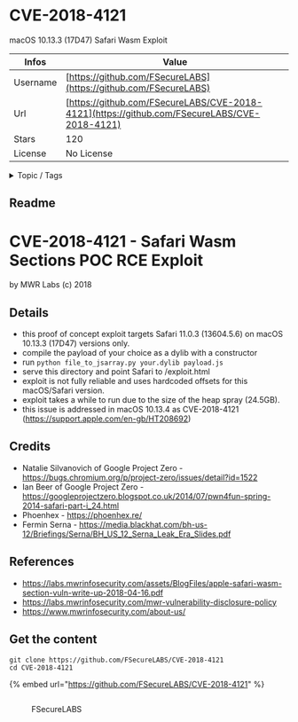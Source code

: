 # CVE-2018-4121

macOS 10.13.3 (17D47) Safari Wasm Exploit 

| Infos    | Value                                                              |
| -------- | -------------------------------------------------------------------|
| Username | [https://github.com/FSecureLABS](https://github.com/FSecureLABS) |
| Url      | [https://github.com/FSecureLABS/CVE-2018-4121](https://github.com/FSecureLABS/CVE-2018-4121)                                               |
| Stars    | 120                                                          |
| License  | No License                                                        |

<details>

<summary>Topic / Tags</summary>



</details>

## Readme

# CVE-2018-4121 - Safari Wasm Sections POC RCE Exploit

by MWR Labs (c) 2018 

## Details

* this proof of concept exploit targets Safari 11.0.3 (13604.5.6) on macOS 10.13.3 (17D47) versions only.
* compile the payload of your choice as a dylib with a constructor
* run `python file_to_jsarray.py your.dylib payload.js`
* serve this directory and point Safari to /exploit.html 
* exploit is not fully reliable and uses hardcoded offsets for this macOS/Safari version. 
* exploit takes a while to run due to the size of the heap spray (24.5GB). 
* this issue is addressed in macOS 10.13.4 as CVE-2018-4121 (https://support.apple.com/en-gb/HT208692)

## Credits

* Natalie Silvanovich of Google Project Zero - https://bugs.chromium.org/p/project-zero/issues/detail?id=1522
* Ian Beer of Google Project Zero - https://googleprojectzero.blogspot.co.uk/2014/07/pwn4fun-spring-2014-safari-part-i_24.html 
* Phoenhex - https://phoenhex.re/
* Fermin Serna - https://media.blackhat.com/bh-us-12/Briefings/Serna/BH_US_12_Serna_Leak_Era_Slides.pdf 

## References

* https://labs.mwrinfosecurity.com/assets/BlogFiles/apple-safari-wasm-section-vuln-write-up-2018-04-16.pdf
* https://labs.mwrinfosecurity.com/mwr-vulnerability-disclosure-policy
* https://www.mwrinfosecurity.com/about-us/



## Get the content

```
git clone https://github.com/FSecureLABS/CVE-2018-4121
cd CVE-2018-4121
```

{% embed url="https://github.com/FSecureLABS/CVE-2018-4121" %}

<figure><img src="https://avatars.githubusercontent.com/u/1469843?v=4" alt=""><figcaption><p>FSecureLABS</p></figcaption></figure>
